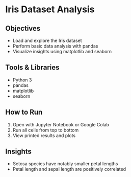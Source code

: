 # Iris Dataset Analysis

## Objectives
- Load and explore the Iris dataset
- Perform basic data analysis with pandas
- Visualize insights using matplotlib and seaborn

## Tools & Libraries
- Python 3
- pandas
- matplotlib
- seaborn

## How to Run
1. Open with Jupyter Notebook or Google Colab
2. Run all cells from top to bottom
3. View printed results and plots

## Insights
- Setosa species have notably smaller petal lengths
- Petal length and sepal length are positively correlated
